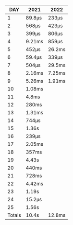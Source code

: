 |  DAY   |  2021  |  2022  |
|--------|--------|--------|
|      1 | 89.8µs | 233µs  |
|      2 | 568µs  | 423µs  |
|      3 | 399µs  | 806µs  |
|      4 | 9.21ms | 859µs  |
|      5 | 452µs  | 26.2ms |
|      6 | 59.4µs | 339µs  |
|      7 | 504µs  | 29.5ms |
|      8 | 2.16ms | 7.25ms |
|      9 | 5.26ms | 1.91ms |
|     10 | 1.08ms |
|     11 | 4.8ms  |
|     12 | 280ms  |
|     13 | 1.31ms |
|     14 | 744µs  |
|     15 | 1.36s  |
|     16 | 239µs  |
|     17 | 2.05ms |
|     18 | 357ms  |
|     19 | 4.43s  |
|     20 | 440ms  |
|     21 | 728ms  |
|     22 | 4.42ms |
|     23 | 1.19s  |
|     24 | 15.2µs |
|     25 | 1.56s  |
| Totals | 10.4s  | 12.8ms |
